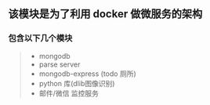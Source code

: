 ## 该模块是为了利用 docker 做微服务的架构

### 包含以下几个模块

> * mongodb 
> * parse server 
> * mongodb-express (todo 厕所)
> * python 库(dlib图像识别)
> * 邮件/微信 监控服务

